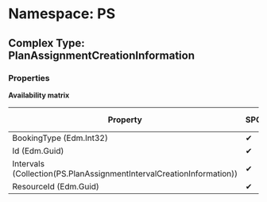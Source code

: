 # Namespace: PS

## Complex Type: PlanAssignmentCreationInformation

### Properties

**Availability matrix**

Property | SPO | SP 2019 | SP 2016 | SP 2013
----------|-----|---------|---------|--------
BookingType (Edm.Int32) | ✔ | ✔ | ✔ | ✖
Id (Edm.Guid) | ✔ | ✔ | ✔ | ✖
Intervals (Collection(PS.PlanAssignmentIntervalCreationInformation)) | ✔ | ✔ | ✔ | ✖
ResourceId (Edm.Guid) | ✔ | ✔ | ✔ | ✖

